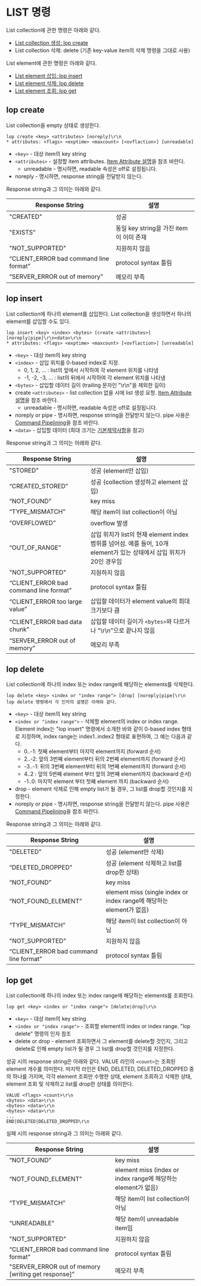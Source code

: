 # LIST 명령
List collection에 관한 명령은 아래와 같다.

- [List collection 생성: lop create](#lop-create)
- List collection 삭제: delete (기존 key-value item의 삭제 명령을 그대로 사용)

List element에 관한 명령은 아래와 같다.

- [List element 삽입: lop insert](#lop-insert)
- [List element 삭제: lop delete](#lop-delete)
- [List element 조회: lop get](#lop-get)

## lop create
List collection을 empty 상태로 생성한다.

```
lop create <key> <attributes> [noreply]\r\n
* attributes: <flags> <exptime> <maxcount> [<ovflaction>] [unreadable]
```

- `<key>` - 대상 item의 key string
- `<attributes>` - 설정할 item attributes. [Item Attribute 설명](../ch03-item-attributes.md)을 참조 바란다.
  - unreadable - 명시하면, readable 속성은 off로 설정됩니다.
- noreply - 명시하면, response string을 전달받지 않는다.

Response string과 그 의미는 아래와 같다.

| Response String                        | 설명                     |
|----------------------------------------|------------------------ |
| "CREATED"                              | 성공
| "EXISTS"                               | 동일 key string을 가진 item이 이미 존재
| "NOT_SUPPORTED"                        | 지원하지 않음
| “CLIENT_ERROR bad command line format” | protocol syntax 틀림
| “SERVER_ERROR out of memory”           | 메모리 부족

## lop insert
List collection에 하나의 element를 삽입한다.
List collection을 생성하면서 하나의 element를 삽입할 수도 있다.

```
lop insert <key> <index> <bytes> [create <attributes>] [noreply|pipe]\r\n<data>\r\n
* attributes: <flags> <exptime> <maxcount> [<ovflaction>] [unreadable]
```

- `<key>` - 대상 item의 key string
- `<index>` - 삽입 위치를 0-based index로 지정.
  - 0, 1, 2, ... : list의 앞에서 시작하여 각 element 위치를 나타냄
  - -1, -2, -3, ... : list의 뒤에서 시작하여 각 element 위치를 나타냄
- `<bytes>` - 삽입할 데이터 길이 (trailing 문자인 "\r\n"을 제외한 길이)
- create `<attributes>` - list collection 없을 시에 list 생성 요청.
[Item Attribute 설명](../ch03-item-attributes.md)을 참조 바란다.
  - unreadable - 명시하면, readable 속성은 off로 설정됩니다.
- noreply or pipe - 명시하면, response string을 전달받지 않는다.
pipe 사용은 [Command Pipelining](ch09-command-pipelining.md)을 참조 바란다.
- `<data>` - 삽입할 데이터 (최대 크기는 [기본제약사항](../ch01-arcus-basic-concept.md#기본-제약-사항)을 참고)


Response string과 그 의미는 아래와 같다.

| Response String                          | 설명                     |
|------------------------------------------|------------------------ |
| "STORED"                                 | 성공 (element만 삽입)
| “CREATED_STORED”                         | 성공 (collection 생성하고 element 삽입)
| “NOT_FOUND”                              | key miss
| “TYPE_MISMATCH”                          | 해당 item이 list collection이 아님
| “OVERFLOWED”                             | overflow 발생
| “OUT_OF_RANGE”                           | 삽입 위치가 list의 현재 element index 범위를 넘어섬. 예를 들어, 10개 element가 있는 상태에서 삽입 위치가 20인 경우임
| "NOT_SUPPORTED"                          | 지원하지 않음
| “CLIENT_ERROR bad command line format”   | protocol syntax 틀림
| “CLIENT_ERROR too large value”           | 삽입할 데이터가 element value의 최대 크기보다 큼
| “CLIENT_ERROR bad data chunk”            | 삽입할 데이터 길이가 `<bytes>`와 다르거나 "\r\n"으로 끝나지 않음
| “SERVER_ERROR out of memory”             | 메모리 부족

## lop delete
List collection에 하나의 index 또는 index range에 해당하는 elements를 삭제한다.

```
lop delete <key> <index or "index range"> [drop] [noreply|pipe]\r\n
lop delete 명령에서 각 인자의 설명은 아래와 같다.
```
- `<key>` - 대상 item의 key string
- `<index or "index range">` - 삭제할 element의 index or index range.
  Element index는 "lop insert" 명령에서 소개한 바와 같이 0-based index 형태로 지정하며,
  index range는 index1..index2 형태로 표현하여, 그 예는 다음과 같다.
  - 0..-1: 첫째 element부터 마지막 element까지 (forward 순서)
  - 2..-2: 앞의 3번째 element부터 뒤의 2번째 element까지 (forward 순서)
  - -3..-1: 뒤의 3번째 element부터 뒤의 1번째 element까지 (forward 순서)
  - 4..2 : 앞의 5번째 element 부터 앞의 3번째 element까지 (backward 순서)
  - -1..0: 마지막 element 부터 첫째 element 까지 (backward 순서)
- drop - element 삭제로 인해 empty list가 될 경우, 그 list를 drop할 것인지를 지정한다.
- noreply or pipe - 명시하면, response string을 전달받지 않는다.
pipe 사용은 [Command Pipelining](ch09-command-pipelining.md)을 참조 바란다.

Response string과 그 의미는 아래와 같다.

| Response String                          | 설명                     |
|------------------------------------------|------------------------ |
| "DELETED"                                | 성공 (element만 삭제)
| “DELETED_DROPPED”                        | 성공 (element 삭제하고 list를 drop한 상태)
| “NOT_FOUND”                              | key miss
| “NOT_FOUND_ELEMENT”                      | element miss (single index or index range에 해당하는 element가 없음)
| “TYPE_MISMATCH”                          | 해당 item이 list collection이 아님
| "NOT_SUPPORTED"                          | 지원하지 않음
| “CLIENT_ERROR bad command line format”   | protocol syntax 틀림

## lop get
List collection에 하나의 index 또는 index range에 해당하는 elements를 조회한다.

```
lop get <key> <index or "index range"> [delete|drop]\r\n
```

- `<key>` - 대상 item의 key string
- `<index or "index range">` - 조회할 element의 index or index range. "lop delete" 명령의 인자 참조
- delete or drop - element 조회하면서 그 element를 delete할 것인지,
그리고 delete로 인해 empty list가 될 경우 그 list를 drop할 것인지를 지정한다.

성공 시의 response string은 아래와 같다.
VALUE 라인의 `<count>`는 조회된 element 개수를 의미한다.
마지막 라인은 END, DELETED, DELETED_DROPPED 중의 하나를 가지며,
각각 element 조회만 수행한 상태, element 조회하고 삭제한 상태,
element 조회 및 삭제하고 list를 drop한 상태를 의미한다.

```
VALUE <flags> <count>\r\n
<bytes> <data>\r\n
<bytes> <data>\r\n
<bytes> <data>\r\n
...
END|DELETED|DELETED_DROPPED\r\n
```

실패 시의 response string과 그 의미는 아래와 같다.

| Response String                                        | 설명                     |
|--------------------------------------------------------|------------------------ |
| “NOT_FOUND”                                            | key miss
| “NOT_FOUND_ELEMENT”                                    | element miss (index or index range에 해당하는 element가 없음)
| “TYPE_MISMATCH”                                        | 해당 item이 list collection이 아님
| “UNREADABLE”                                           | 해당 item이 unreadable item임
| "NOT_SUPPORTED"                                        | 지원하지 않음
| “CLIENT_ERROR bad command line format”                 | protocol syntax 틀림
| "SERVER_ERROR out of memory [writing get response]”    | 메모리 부족

<!-- reference list -->
[item-attribute]: ch03-item-attributes.md "Chapter 3. Item Attribute 설명"
[command-pipelining]: ch09-command-pipelining.md "Chapter 9. Command Pipelining"
